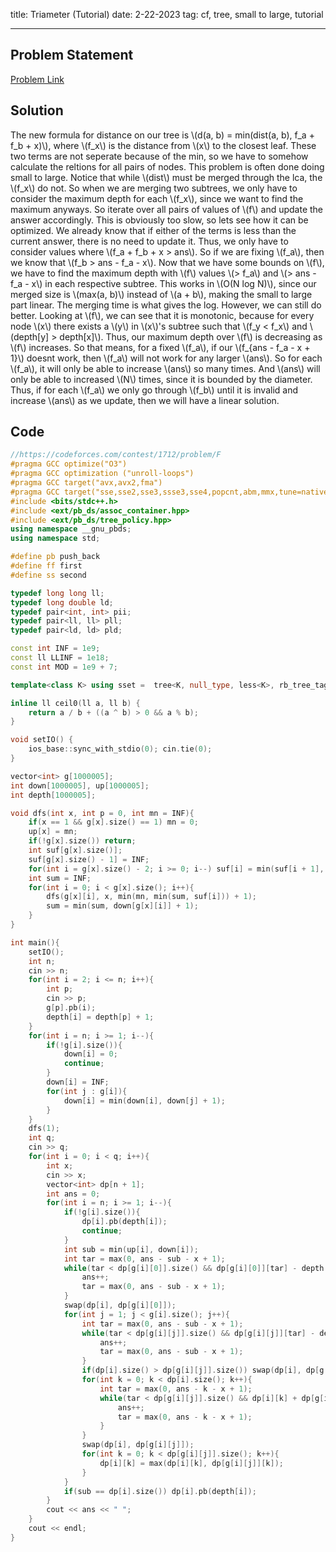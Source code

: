 title: Triameter (Tutorial)
date: 2-22-2023
tag: cf, tree, small to large, tutorial

---

## Problem Statement

[Problem Link](https://codeforces.com/problemset/problem/1712/F)

## Solution

The new formula for distance on our tree is \\(d(a, b) = min(dist(a, b), f_a + f_b + x)\\), where \\(f_x\\) is the distance from \\(x\\) to the closest leaf. These two terms are not seperate because of the min, so we have to somehow calculate the reltions for all pairs of nodes. This problem is often done doing small to large. Notice that while \\(dist\\) must be merged through the lca, the \\(f_x\\) do not. So when we are merging two subtrees, we only have to consider the maximum depth for each \\(f_x\\), since we want to find the maximum anyways. So iterate over all pairs of values of \\(f\\) and update the answer accordingly. This is obviously too slow, so lets see how it can be optimized. We already know that if either of the terms is less than the current answer, there is no need to update it. Thus, we only have to consider values where \\(f_a + f_b + x > ans\\). So if we are fixing \\(f_a\\), then we know that \\(f_b > ans - f_a - x\\). Now that we have some bounds on \\(f\\), we have to find the maximum depth with \\(f\\) values \\(> f_a\\) and \\(> ans - f_a - x\\) in each respective subtree. This works in \\(O(N log N)\\), since our merged size is \\(max(a, b)\\) instead of \\(a + b\\), making the small to large part linear. The merging time is what gives the log. However, we can still do better. Looking at \\(f\\), we can see that it is monotonic, because for every node \\(x\\) there exists a \\(y\\) in \\(x\\)'s subtree such that \\(f_y < f_x\\) and \\(depth[y] > depth[x]\\). Thus, our maximum depth over \\(f\\) is decreasing as \\(f\\) increases. So that means, for a fixed \\(f_a\\), if our \\(f_{ans - f_a - x + 1}\\) doesnt work, then \\(f_a\\) will not work for any larger \\(ans\\). So for each \\(f_a\\), it will only be able to increase \\(ans\\) so many times. And \\(ans\\) will only be able to increased \\(N\\) times, since it is bounded by the diameter. Thus, if for each \\(f_a\\) we only go through \\(f_b\\) until it is invalid and increase \\(ans\\) as we update, then we will have a linear solution.

## Code

```c++
//https://codeforces.com/contest/1712/problem/F
#pragma GCC optimize("O3")
#pragma GCC optimization ("unroll-loops")
#pragma GCC target("avx,avx2,fma")
#pragma GCC target("sse,sse2,sse3,ssse3,sse4,popcnt,abm,mmx,tune=native")
#include <bits/stdc++.h>
#include <ext/pb_ds/assoc_container.hpp>
#include <ext/pb_ds/tree_policy.hpp>
using namespace __gnu_pbds;
using namespace std;

#define pb push_back
#define ff first
#define ss second

typedef long long ll;
typedef long double ld;
typedef pair<int, int> pii;
typedef pair<ll, ll> pll;
typedef pair<ld, ld> pld;

const int INF = 1e9;
const ll LLINF = 1e18;
const int MOD = 1e9 + 7;

template<class K> using sset =  tree<K, null_type, less<K>, rb_tree_tag, tree_order_statistics_node_update>;

inline ll ceil0(ll a, ll b) {
    return a / b + ((a ^ b) > 0 && a % b);
}

void setIO() {
    ios_base::sync_with_stdio(0); cin.tie(0);
}

vector<int> g[1000005];
int down[1000005], up[1000005];
int depth[1000005];

void dfs(int x, int p = 0, int mn = INF){
    if(x == 1 && g[x].size() == 1) mn = 0;
    up[x] = mn;
    if(!g[x].size()) return;
    int suf[g[x].size()];
    suf[g[x].size() - 1] = INF;
    for(int i = g[x].size() - 2; i >= 0; i--) suf[i] = min(suf[i + 1], down[g[x][i + 1]] + 1);
    int sum = INF;
    for(int i = 0; i < g[x].size(); i++){
        dfs(g[x][i], x, min(mn, min(sum, suf[i])) + 1);
        sum = min(sum, down[g[x][i]] + 1);
    }
}

int main(){
    setIO();
    int n;
    cin >> n; 
    for(int i = 2; i <= n; i++){
        int p;
        cin >> p;
        g[p].pb(i);
        depth[i] = depth[p] + 1;
    }
    for(int i = n; i >= 1; i--){
        if(!g[i].size()){
            down[i] = 0;
            continue;
        }
        down[i] = INF;
        for(int j : g[i]){
            down[i] = min(down[i], down[j] + 1);
        }
    }
    dfs(1);
    int q;
    cin >> q;
    for(int i = 0; i < q; i++){
        int x;
        cin >> x;
        vector<int> dp[n + 1];
        int ans = 0;
        for(int i = n; i >= 1; i--){
            if(!g[i].size()){
                dp[i].pb(depth[i]);
                continue;
            }
            int sub = min(up[i], down[i]);
            int tar = max(0, ans - sub - x + 1);
            while(tar < dp[g[i][0]].size() && dp[g[i][0]][tar] - depth[i] > ans){
                ans++;
                tar = max(0, ans - sub - x + 1);
            }
            swap(dp[i], dp[g[i][0]]); 
            for(int j = 1; j < g[i].size(); j++){
                int tar = max(0, ans - sub - x + 1);
                while(tar < dp[g[i][j]].size() && dp[g[i][j]][tar] - depth[i] > ans){
                    ans++;
                    tar = max(0, ans - sub - x + 1);
                }
                if(dp[i].size() > dp[g[i][j]].size()) swap(dp[i], dp[g[i][j]]);
                for(int k = 0; k < dp[i].size(); k++){
                    int tar = max(0, ans - k - x + 1);
                    while(tar < dp[g[i][j]].size() && dp[i][k] + dp[g[i][j]][tar] - 2*depth[i] > ans){
                        ans++;
                        tar = max(0, ans - k - x + 1);
                    }
                }
                swap(dp[i], dp[g[i][j]]);
                for(int k = 0; k < dp[g[i][j]].size(); k++){
                    dp[i][k] = max(dp[i][k], dp[g[i][j]][k]);
                }
            } 
            if(sub == dp[i].size()) dp[i].pb(depth[i]);
        }
        cout << ans << " ";
    }
    cout << endl;
}
```